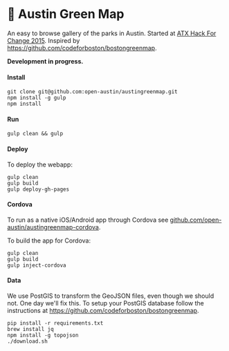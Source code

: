 # :deciduous_tree: Austin Green Map

An easy to browse gallery of the parks in Austin. Started at [ATX Hack For Change 2015](http://atxhackforchange.org). Inspired by https://github.com/codeforboston/bostongreenmap.

**Development in progress.**

#### Install

```
git clone git@github.com:open-austin/austingreenmap.git
npm install -g gulp
npm install
```

#### Run

```
gulp clean && gulp
```

#### Deploy

To deploy the webapp:

```
gulp clean
gulp build
gulp deploy-gh-pages
```

#### Cordova

To run as a native iOS/Android app through Cordova see [github.com/open-austin/austingreenmap-cordova](https://github.com/open-austin/austingreenmap-cordova).

To build the app for Cordova:

```
gulp clean
gulp build
gulp inject-cordova
```

#### Data

We use PostGIS to transform the GeoJSON files, even though we should not. One day we'll fix this. To setup your PostGIS database follow the instructions at https://github.com/codeforboston/bostongreenmap.

```
pip install -r requirements.txt
brew install jq
npm install -g topojson
./download.sh
```
